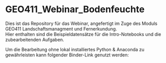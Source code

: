 # GEO411_Webinar_Bodenfeuchte
Dies ist das Repository für das Webinar, angefertigt im Zuge des Moduls GEO411 Landschaftsmanagment und Fernerkundung.  
Hier enthalten sind die Beispieldatensätze für die Intro-Notebooks und die zubearbeitenden Aufgaben.

Um die Bearbeitung ohne lokal installiertes Python & Anaconda zu gewährleisten kann folgender Binder-Link genutzt werden:
